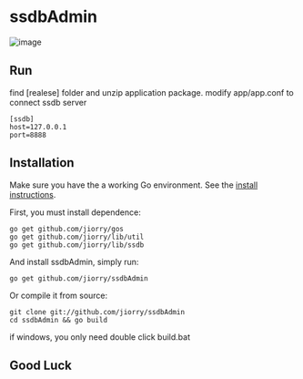 ssdbAdmin
=========

![image](https://github.com/jiorry/ssdbAdmin/raw/master/release/ssdbAdmin.png)

## Run
find [realese] folder and unzip application package.
modify app/app.conf to connect ssdb server

```
[ssdb]
host=127.0.0.1
port=8888
```

## Installation
Make sure you have the a working Go environment. See the [install instructions](http://golang.org/doc/install.html).

First, you must install dependence:

	go get github.com/jiorry/gos
	go get github.com/jiorry/lib/util
	go get github.com/jiorry/lib/ssdb

And install ssdbAdmin, simply run:

	go get github.com/jiorry/ssdbAdmin

Or compile it from source:
	
	git clone git://github.com/jiorry/ssdbAdmin
    cd ssdbAdmin && go build

if windows, you only need double click build.bat

## Good Luck
